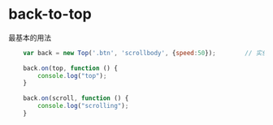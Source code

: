 # back-to-top

最基本的用法

```Javascript
	var back = new Top('.btn', 'scrollbody', {speed:50});        // 实例化一个回到头部类 ,参数1：返回头部按钮   参数2：滚动体 参数3：配置项
	
	back.on(top, function () {
		console.log("top");
	}
	
	back.on(scroll, function () {
		console.log("scrolling");
	}
```
